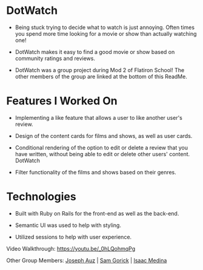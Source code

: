 # DotWatch

* Being stuck trying to decide what to watch is just annoying. Often times you spend more time looking for a movie or show than actually watching one!

* DotWatch makes it easy to find a good movie or show based on community ratings and reviews.

* DotWatch was a group project during Mod 2 of Flatiron School! The other members of the group are linked at the bottom of this ReadMe.

# Features I Worked On

* Implementing a like feature that allows a user to like another user's review.

* Design of the content cards for films and shows, as well as user cards.

* Conditional rendering of the option to edit or delete a review that you have written, without being able to edit or delete other users' content.
DotWatch

* Filter functionality of the films and shows based on their genres. 

# Technologies

* Built with Ruby on Rails for the front-end as well as the back-end.

* Semantic UI was used to help with styling.

* Utilized sessions to help with user experience.

Video Walkthrough: https://youtu.be/_0hLQohmqPg

Other Group Members: [Joseph Auz](https://github.com/Auliz) | [Sam Gorick](https://github.com/samgorick) | [Isaac Medina](https://github.com/Isaacmeedinaa)
